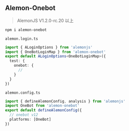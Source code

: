 ## Alemon-Onebot

> AlemonJS V1.2.0-rc.20 以上

```sh
npm i alemon-onebot
```

`alemon.login.ts`

```ts
import { ALoginOptions } from 'alemonjs'
import { OneBotLoginMap } from 'alemon-onebot'
export default ALoginOptions<OneBotLoginMap>({
  test: {
    onebot: {
      //
    }
  }
})
```

`alemon.config.ts`

```ts
import { defineAlemonConfig, analysis } from 'alemonjs'
import OneBot from 'alemon-onebot'
export default defineAlemonConfig({
  // onebot v12
  platforms: [OneBot]
})
```
